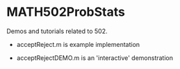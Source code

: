 # MATH502ProbStats
Demos and tutorials related to 502.

* acceptReject.m is example implementation

* acceptRejectDEMO.m is an 'interactive' demonstration
